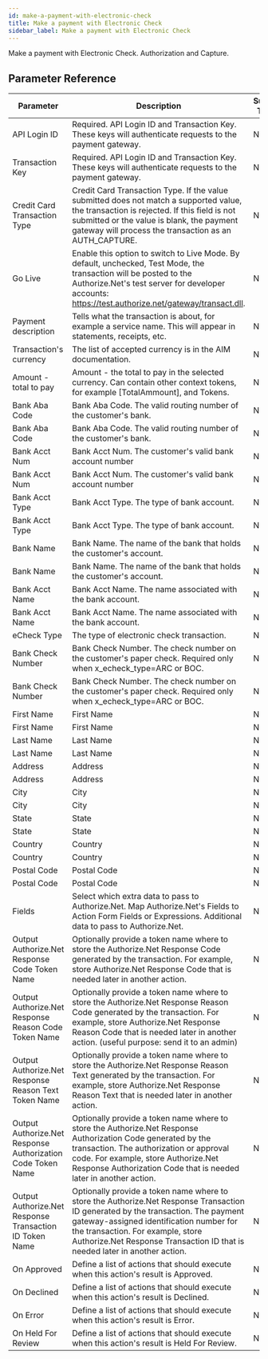 ```yaml
---
id: make-a-payment-with-electronic-check
title: Make a payment with Electronic Check
sidebar_label: Make a payment with Electronic Check
---
```



Make a payment with Electronic Check. Authorization and Capture.

## Parameter Reference
| Parameter | Description | Supports Tokens | Default |
| -- | -- | -- | -- |
| API Login ID | Required. API Login ID and Transaction Key. These keys will authenticate requests to the payment gateway. | No | None |
| Transaction Key | Required. API Login ID and Transaction Key. These keys will authenticate requests to the payment gateway. | No | None |
| Credit Card Transaction Type | Credit Card Transaction Type. If the value submitted does not match a supported value, the transaction is rejected. If this field is not submitted or the value is blank, the payment gateway will process the transaction as an AUTH_CAPTURE. | No | None |
| Go Live | Enable this option to switch to Live Mode. By default, unchecked, Test Mode, the transaction will be posted to the Authorize.Net's test server for developer accounts: https://test.authorize.net/gateway/transact.dll. | No | None |
| Payment description | Tells what the transaction is about, for example a service name. This will appear in statements, receipts, etc. | No | None |
| Transaction's currency | The list of accepted currency is in the AIM documentation. | No | None |
| Amount - total to pay | Amount - the total to pay in the selected currency. Can contain other context tokens, for example [TotalAmmount], and Tokens. | No | None |
| Bank Aba Code | Bank Aba Code. The valid routing number of the customer's bank. | No | None |
| Bank Aba Code | Bank Aba Code. The valid routing number of the customer's bank. | No | None |
| Bank Acct Num | Bank Acct Num. The customer's valid bank account number | No | None |
| Bank Acct Num | Bank Acct Num. The customer's valid bank account number | No | None |
| Bank Acct Type | Bank Acct Type. The type of bank account. | No | None |
| Bank Acct Type | Bank Acct Type. The type of bank account. | No | None |
| Bank Name | Bank Name. The name of the bank that holds the customer's account. | No | None |
| Bank Name | Bank Name. The name of the bank that holds the customer's account. | No | None |
| Bank Acct Name | Bank Acct Name. The name associated with the bank account. | No | None |
| Bank Acct Name | Bank Acct Name. The name associated with the bank account. | No | None |
| eCheck Type | The type of electronic check transaction. | No | None |
| Bank Check Number | Bank Check Number. The check number on the customer's paper check. Required only when x_echeck_type=ARC or BOC. | No | None |
| Bank Check Number | Bank Check Number. The check number on the customer's paper check. Required only when x_echeck_type=ARC or BOC. | No | None |
| First Name | First Name | No | None |
| First Name | First Name | No | None |
| Last Name | Last Name | No | None |
| Last Name | Last Name | No | None |
| Address | Address | No | None |
| Address | Address | No | None |
| City | City | No | None |
| City | City | No | None |
| State | State | No | None |
| State | State | No | None |
| Country | Country | No | None |
| Country | Country | No | None |
| Postal Code | Postal Code | No | None |
| Postal Code | Postal Code | No | None |
| Fields | Select which extra data to pass to Authorize.Net. Map Authorize.Net's Fields to Action Form Fields or Expressions. Additional data to pass to Authorize.Net. | No | None |
| Output Authorize.Net Response Code Token Name | Optionally provide a token name where to store the Authorize.Net Response Code generated by the transaction. For example, store Authorize.Net Response Code that is needed later in another action. | No | None |
| Output Authorize.Net Response Reason Code Token Name | Optionally provide a token name where to store the Authorize.Net Response Reason Code generated by the transaction. For example, store Authorize.Net Response Reason Code that is needed later in another action. (useful purpose: send it to an admin) | No | None |
| Output Authorize.Net Response Reason Text Token Name | Optionally provide a token name where to store the Authorize.Net Response Reason Text generated by the transaction. For example, store Authorize.Net Response Reason Text that is needed later in another action. | No | None |
| Output Authorize.Net Response Authorization Code Token Name | Optionally provide a token name where to store the Authorize.Net Response Authorization Code generated by the transaction. The authorization or approval code. For example, store Authorize.Net Response Authorization Code that is needed later in another action. | No | None |
| Output Authorize.Net Response Transaction ID Token Name | Optionally provide a token name where to store the Authorize.Net Response Transaction ID generated by the transaction. The payment gateway-assigned identification number for the transaction. For example, store Authorize.Net Response Transaction ID that is needed later in another action. | No | None |
| On Approved | Define a list of actions that should execute when this action's result is Approved. | No | None |
| On Declined | Define a list of actions that should execute when this action's result is Declined. | No | None |
| On Error | Define a list of actions that should execute when this action's result is Error. | No | None |
| On Held For Review | Define a list of actions that should execute when this action's result is Held For Review. | No | None |
